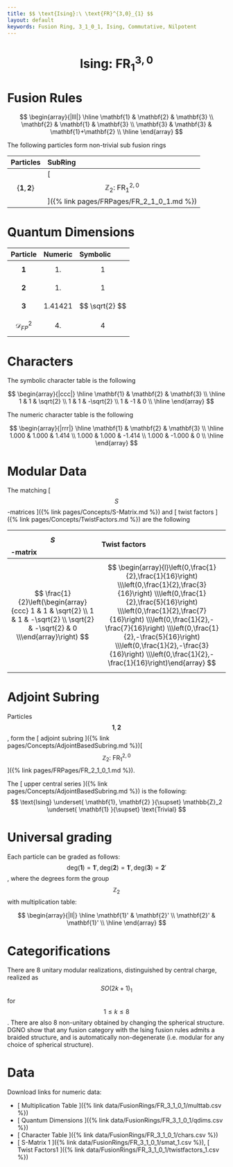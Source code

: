 ```yaml
---
title: $$ \text{Ising}:\ \text{FR}^{3,0}_{1} $$
layout: default
keywords: Fusion Ring, 3_1_0_1, Ising, Commutative, Nilpotent
---
```

# $$ \text{Ising}:\ \text{FR}^{3,0}_{1} $$


# Fusion Rules

$$
\begin{array}{|lll|}
\hline
 \mathbf{1} & \mathbf{2} & \mathbf{3} \\
 \mathbf{2} & \mathbf{1} & \mathbf{3} \\
 \mathbf{3} & \mathbf{3} & \mathbf{1}+\mathbf{2} \\
\hline
\end{array}
$$


The following particles form non-trivial sub fusion rings

| Particles | SubRing |
| :------ | :------ |
| $$ \{\mathbf{1},\mathbf{2}\} $$ | [ $$ \mathbb{Z}_2:\ \text{FR}^{2,0}_{1} $$ ]({% link pages/FRPages/FR_2_1_0_1.md %}) |

# Quantum Dimensions

| Particle | Numeric | Symbolic |
| :------ | :------ | :------ |
| $$ \mathbf{1} $$ | $$ 1. $$ | $$ 1 $$ |
| $$ \mathbf{2} $$ | $$ 1. $$ | $$ 1 $$ |
| $$ \mathbf{3} $$ | $$ 1.41421 $$ | $$ \sqrt{2} $$ |
| $$ \mathcal{D}_{FP}^2 $$ | $$ 4. $$ | $$ 4 $$ |

# Characters

The symbolic character table is the following

$$
\begin{array}{|ccc|}
\hline
 \mathbf{1} & \mathbf{2} & \mathbf{3} \\
\hline
 1 & 1 & \sqrt{2} \\
 1 & 1 & -\sqrt{2} \\
 1 & -1 & 0 \\
\hline
\end{array}
$$

The numeric character table is the following

$$
\begin{array}{|rrr|}
\hline
 \mathbf{1} & \mathbf{2} & \mathbf{3} \\
\hline
 1.000 & 1.000 & 1.414 \\
 1.000 & 1.000 & -1.414 \\
 1.000 & -1.000 & 0 \\
\hline
\end{array}
$$

# Modular Data

The matching [ $$ S $$-matrices ]({% link pages/Concepts/S-Matrix.md %}) and [ twist factors ]({% link pages/Concepts/TwistFactors.md %}) are the following

| $$ S $$-matrix | Twist factors |
| :------ | :------ |
| $$ \frac{1}{2}\left(\begin{array}{ccc} 1 & 1 & \sqrt{2} \\ 1 & 1 & -\sqrt{2} \\ \sqrt{2} & -\sqrt{2} & 0 \\\end{array}\right) $$ | $$ \begin{array}{l}\left(0,\frac{1}{2},\frac{1}{16}\right) \\\left(0,\frac{1}{2},\frac{3}{16}\right) \\\left(0,\frac{1}{2},\frac{5}{16}\right) \\\left(0,\frac{1}{2},\frac{7}{16}\right) \\\left(0,\frac{1}{2},-\frac{7}{16}\right) \\\left(0,\frac{1}{2},-\frac{5}{16}\right) \\\left(0,\frac{1}{2},-\frac{3}{16}\right) \\\left(0,\frac{1}{2},-\frac{1}{16}\right)\end{array} $$ |

# Adjoint Subring

Particles $$ \mathbf{1}, \mathbf{2} $$, form the [ adjoint subring ]({% link pages/Concepts/AdjointBasedSubring.md %})[ $$ \mathbb{Z}_2:\ \text{FR}^{2,0}_{1} $$ ]({% link pages/FRPages/FR_2_1_0_1.md %}).

The [ upper central series ]({% link pages/Concepts/AdjointBasedSubring.md %}) is the following:
$$
\text{Ising} \underset{ \mathbf{1}, \mathbf{2} }{\supset}  \mathbb{Z}_2 \underset{ \mathbf{1} }{\supset}  \text{Trivial}
$$

# Universal grading

Each particle can be graded as follows: $$ \text{deg}(\mathbf{1}) = \mathbf{1}', \text{deg}(\mathbf{2}) = \mathbf{1}', \text{deg}(\mathbf{3}) = \mathbf{2}' $$, where the degrees form the group $$ \mathbb{Z}_2 $$ with multiplication table:

$$
\begin{array}{|ll|}
\hline
 \mathbf{1}' & \mathbf{2}' \\
 \mathbf{2}' & \mathbf{1}' \\
\hline
\end{array}
$$

# Categorifications

There are 8 unitary modular realizations, distinguished by central charge, realized as $$SO(2k+1)_1$$ for $$1\leq k\leq 8$$. There are also 8 non-unitary obtained by changing the spherical structure. DGNO show that any fusion category with the Ising fusion rules admits a braided structure, and is automatically non-degenerate (i.e. modular for any choice of spherical structure). 

# Data

Download links for numeric data:

* [ Multiplication Table ]({% link data/FusionRings/FR_3_1_0_1/multtab.csv %})
* [ Quantum Dimensions ]({% link data/FusionRings/FR_3_1_0_1/qdims.csv %})
* [ Character Table ]({% link data/FusionRings/FR_3_1_0_1/chars.csv %})
* [ S-Matrix 1 ]({% link data/FusionRings/FR_3_1_0_1/smat_1.csv %}), [ Twist Factors1 ]({% link data/FusionRings/FR_3_1_0_1/twistfactors_1.csv %})